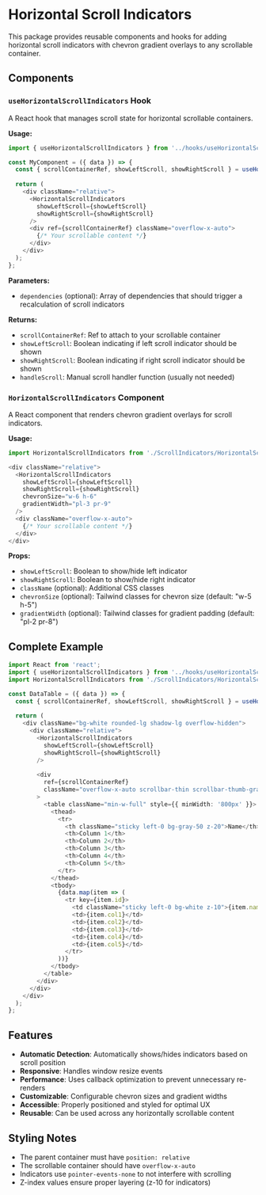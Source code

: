 # Horizontal Scroll Indicators

This package provides reusable components and hooks for adding horizontal scroll indicators with chevron gradient overlays to any scrollable container.

## Components

### `useHorizontalScrollIndicators` Hook

A React hook that manages scroll state for horizontal scrollable containers.

**Usage:**
```typescript
import { useHorizontalScrollIndicators } from '../hooks/useHorizontalScrollIndicators';

const MyComponent = ({ data }) => {
  const { scrollContainerRef, showLeftScroll, showRightScroll } = useHorizontalScrollIndicators([data]);
  
  return (
    <div className="relative">
      <HorizontalScrollIndicators 
        showLeftScroll={showLeftScroll} 
        showRightScroll={showRightScroll} 
      />
      <div ref={scrollContainerRef} className="overflow-x-auto">
        {/* Your scrollable content */}
      </div>
    </div>
  );
};
```

**Parameters:**
- `dependencies` (optional): Array of dependencies that should trigger a recalculation of scroll indicators

**Returns:**
- `scrollContainerRef`: Ref to attach to your scrollable container
- `showLeftScroll`: Boolean indicating if left scroll indicator should be shown
- `showRightScroll`: Boolean indicating if right scroll indicator should be shown
- `handleScroll`: Manual scroll handler function (usually not needed)

### `HorizontalScrollIndicators` Component

A React component that renders chevron gradient overlays for scroll indicators.

**Usage:**
```typescript
import HorizontalScrollIndicators from './ScrollIndicators/HorizontalScrollIndicators';

<div className="relative">
  <HorizontalScrollIndicators 
    showLeftScroll={showLeftScroll} 
    showRightScroll={showRightScroll}
    chevronSize="w-6 h-6"
    gradientWidth="pl-3 pr-9"
  />
  <div className="overflow-x-auto">
    {/* Your scrollable content */}
  </div>
</div>
```

**Props:**
- `showLeftScroll`: Boolean to show/hide left indicator
- `showRightScroll`: Boolean to show/hide right indicator  
- `className` (optional): Additional CSS classes
- `chevronSize` (optional): Tailwind classes for chevron size (default: "w-5 h-5")
- `gradientWidth` (optional): Tailwind classes for gradient padding (default: "pl-2 pr-8")

## Complete Example

```typescript
import React from 'react';
import { useHorizontalScrollIndicators } from '../hooks/useHorizontalScrollIndicators';
import HorizontalScrollIndicators from './ScrollIndicators/HorizontalScrollIndicators';

const DataTable = ({ data }) => {
  const { scrollContainerRef, showLeftScroll, showRightScroll } = useHorizontalScrollIndicators([data]);
  
  return (
    <div className="bg-white rounded-lg shadow-lg overflow-hidden">
      <div className="relative">
        <HorizontalScrollIndicators 
          showLeftScroll={showLeftScroll} 
          showRightScroll={showRightScroll} 
        />
        
        <div 
          ref={scrollContainerRef} 
          className="overflow-x-auto scrollbar-thin scrollbar-thumb-gray-300"
        >
          <table className="min-w-full" style={{ minWidth: '800px' }}>
            <thead>
              <tr>
                <th className="sticky left-0 bg-gray-50 z-20">Name</th>
                <th>Column 1</th>
                <th>Column 2</th>
                <th>Column 3</th>
                <th>Column 4</th>
                <th>Column 5</th>
              </tr>
            </thead>
            <tbody>
              {data.map(item => (
                <tr key={item.id}>
                  <td className="sticky left-0 bg-white z-10">{item.name}</td>
                  <td>{item.col1}</td>
                  <td>{item.col2}</td>
                  <td>{item.col3}</td>
                  <td>{item.col4}</td>
                  <td>{item.col5}</td>
                </tr>
              ))}
            </tbody>
          </table>
        </div>
      </div>
    </div>
  );
};
```

## Features

- **Automatic Detection**: Automatically shows/hides indicators based on scroll position
- **Responsive**: Handles window resize events
- **Performance**: Uses callback optimization to prevent unnecessary re-renders  
- **Customizable**: Configurable chevron sizes and gradient widths
- **Accessible**: Properly positioned and styled for optimal UX
- **Reusable**: Can be used across any horizontally scrollable content

## Styling Notes

- The parent container must have `position: relative` 
- The scrollable container should have `overflow-x-auto`
- Indicators use `pointer-events-none` to not interfere with scrolling
- Z-index values ensure proper layering (z-10 for indicators)
